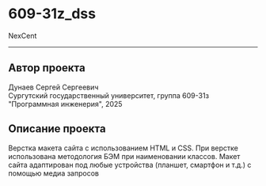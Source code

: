 # 609-31z_dss
NexCent
***
## Автор проекта
Дунаев Сергей Сергеевич  
Сургутский государственный университет, группа 609-31з "Программная инженерия", 2025
## Описание проекта
Верстка макета сайта с использованием HTML и CSS. При верстке использована методология БЭМ при наименовании классов. Макет сайта адаптирован под любые устройства (планшет, смартфон и т.д.) с помощью медиа запросов
